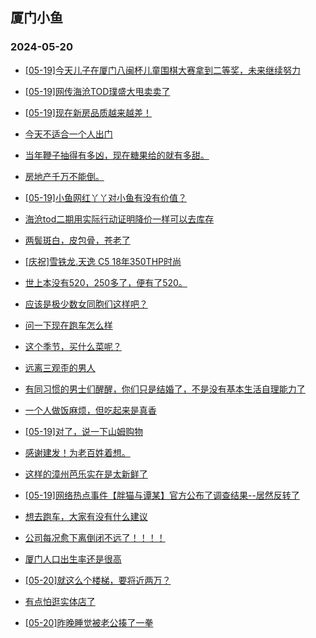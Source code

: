 ## 厦门小鱼 
### 2024-05-20

+ [[05-19]今天儿子在厦门八闽杯儿童围棋大赛拿到二等奖，未来继续努力](http://bbs.xmfish.com/read-htm-tid-18192520.html)

+ [[05-19]网传海沧TOD璞盛大甩卖卖了](http://bbs.xmfish.com/read-htm-tid-18192684.html)

+ [[05-19]现在新房品质越来越差！](http://bbs.xmfish.com/read-htm-tid-18192764.html)

+ [今天不适合一个人出门](http://bbs.xmfish.com/read-htm-tid-18192668.html)

+ [当年鞭子抽得有多凶，现在糖果给的就有多甜。](http://bbs.xmfish.com/read-htm-tid-18192646.html)

+ [房地产千万不能倒。](http://bbs.xmfish.com/read-htm-tid-18192714.html)

+ [[05-19]小鱼网红丫丫对小鱼有没有价值？](http://bbs.xmfish.com/read-htm-tid-18192586.html)

+ [海沧tod二期用实际行动证明降价一样可以去库存](http://bbs.xmfish.com/read-htm-tid-18192677.html)

+ [两鬓斑白，皮包骨，苍老了](http://bbs.xmfish.com/read-htm-tid-18192793.html)

+ [[庆祝]雪铁龙.天逸 C5
18年350THP时尚](http://bbs.xmfish.com/read-htm-tid-18192536.html)

+ [世上本没有520，250多了，便有了520。](http://bbs.xmfish.com/read-htm-tid-18192667.html)

+ [应该是极少数女同胞们这样吧？](http://bbs.xmfish.com/read-htm-tid-18192735.html)

+ [问一下现在跑车怎么样](http://bbs.xmfish.com/read-htm-tid-18192545.html)

+ [这个季节，买什么菜呢？](http://bbs.xmfish.com/read-htm-tid-18192727.html)

+ [远离三观歪的男人](http://bbs.xmfish.com/read-htm-tid-18192827.html)

+ [有同习惯的男士们醒醒，你们只是结婚了，不是没有基本生活自理能力了](http://bbs.xmfish.com/read-htm-tid-18192863.html)

+ [一个人做饭麻烦，但吃起来是真香](http://bbs.xmfish.com/read-htm-tid-18192804.html)

+ [[05-19]对了，说一下山姆购物](http://bbs.xmfish.com/read-htm-tid-18192715.html)

+ [感谢建发！为老百姓着想。](http://bbs.xmfish.com/read-htm-tid-18192875.html)

+ [这样的漳州芭乐实在是太新鲜了](http://bbs.xmfish.com/read-htm-tid-18192770.html)

+ [[05-19]网络热点事件【胖猫与谭某】官方公布了调查结果--居然反转了](http://bbs.xmfish.com/read-htm-tid-18192914.html)

+ [想去跑车，大家有没有什么建议](http://bbs.xmfish.com/read-htm-tid-18192880.html)

+ [公司每况愈下离倒闭不远了！！！！](http://bbs.xmfish.com/read-htm-tid-18193087.html)

+ [厦门人口出生率还是很高](http://bbs.xmfish.com/read-htm-tid-18192951.html)

+ [[05-20]就这么个楼梯，要将近两万？](http://bbs.xmfish.com/read-htm-tid-18193069.html)

+ [有点怕逛实体店了](http://bbs.xmfish.com/read-htm-tid-18193008.html)

+ [[05-20]昨晚睡觉被老公揍了一拳](http://bbs.xmfish.com/read-htm-tid-18193080.html)

